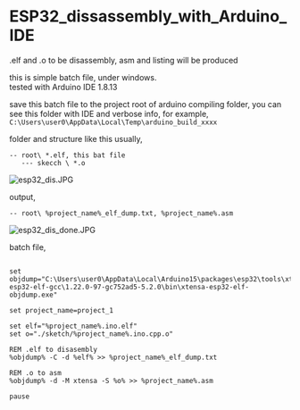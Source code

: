 # ESP32_dissassembly_with_Arduino_IDE
.elf and .o to be disassembly, asm and listing will be produced






this is simple batch file, under windows.  
tested with Arduino IDE 1.8.13  

save this batch file to the project root of arduino compiling folder, you can see this folder with IDE and verbose info, for example,   
```C:\Users\user0\AppData\Local\Temp\arduino_build_xxxx```  

folder and structure like this usually,  
```
-- root\ *.elf, this bat file  
   --- skecch \ *.o  
```
![esp32_dis.JPG](esp32_dis.JPG)  
  
  

output,
```
-- root\ %project_name%_elf_dump.txt, %project_name%.asm  
```
![esp32_dis_done.JPG](esp32_dis_done.JPG)  
  
  
  

batch file,   

```

set objdump="C:\Users\user0\AppData\Local\Arduino15\packages\esp32\tools\xtensa-esp32-elf-gcc\1.22.0-97-gc752ad5-5.2.0\bin\xtensa-esp32-elf-objdump.exe"

set project_name=project_1

set elf="%project_name%.ino.elf"
set o="./sketch/%project_name%.ino.cpp.o"

REM .elf to disasembly
%objdump% -C -d %elf% >> %project_name%_elf_dump.txt

REM .o to asm
%objdump% -d -M xtensa -S %o% >> %project_name%.asm

pause

```
